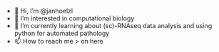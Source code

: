 - 👋 Hi, I’m @janhoelzl
- 👀 I’m interested in computational biology
- 🌱 I’m currently learning about (sc)-RNAseq data analysis and using python for automated pathology
- 📫 How to reach me > on here

<!---
janhoelzl/janhoelzl is a ✨ special ✨ repository because its `README.md` (this file) appears on your GitHub profile.
You can click the Preview link to take a look at your changes.
--->
